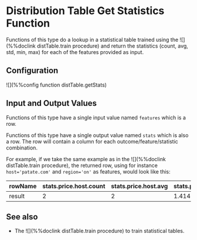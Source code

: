 # Distribution Table Get Statistics Function

Functions of this type do a lookup in a statistical table trained using the
![](%%doclink distTable.train procedure) and return the statistics (count, avg, std, min, max)
for each of the features provided as input.

## Configuration

![](%%config function distTable.getStats)

## Input and Output Values

Functions of this type have a single input value named `features` which is a row.

Functions of this type have a single output value named `stats` which is also a row. 
The row will contain a column for each outcome/feature/statistic combination.

For example, if we take the same example as in the ![](%%doclink distTable.train procedure),
the returned row, using for instance `host='patate.com'` and `region='on'` as features, would look like this:

| rowName | stats.price.host.count | stats.price.host.avg | stats.price.host.std | ... | stats.price.region.std | stats.price.region.min | stats.price.region.max |
|---------|---|---|---|---|---|---|---|
| result  | 2 | 2 | 1.4142 | ... | 1 | 1 | 3 |


## See also
* The ![](%%doclink distTable.train procedure) to train statistical tables.

